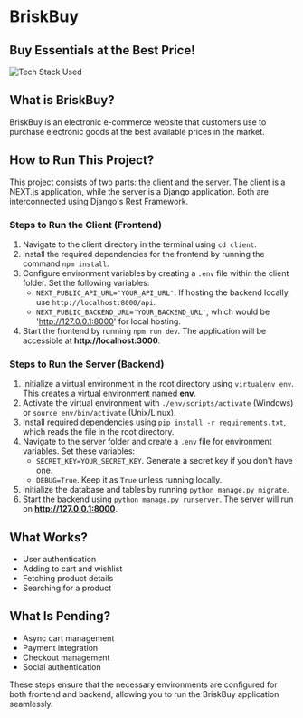 # BriskBuy

## Buy Essentials at the Best Price!

![Tech Stack Used](https://github-readme-tech-stack.vercel.app/api/cards?title=Tech+Stack+Used&lineCount=2&theme=gotham&width=600&line1=nextdotjs%2CNEXT.js%2Cffffff%3Bredux%2CRedux+Toolkit%2C764ABC%3Btypescript%2CTypeScript%2C3178C6%3Bchakraui%2CChakra+UI%2C319795%3B&line2=django%2CDjango%2C27b780%3Bpython%2CPython%2C3776AB%3Bswagger%2CSwagger+UI%2C85EA2D%3B)

## What is BriskBuy?
BriskBuy is an electronic e-commerce website that customers use to purchase electronic goods at the best available prices in the market.

## How to Run This Project?
This project consists of two parts: the client and the server. The client is a NEXT.js application, while the server is a Django application. Both are interconnected using Django's Rest Framework.

### Steps to Run the Client (Frontend)
1. Navigate to the client directory in the terminal using `cd client`.
2. Install the required dependencies for the frontend by running the command `npm install`.
3. Configure environment variables by creating a `.env` file within the client folder. Set the following variables:
    - `NEXT_PUBLIC_API_URL='YOUR_API_URL'`. If hosting the backend locally, use `http://localhost:8000/api`.
    - `NEXT_PUBLIC_BACKEND_URL='YOUR_BACKEND_URL'`, which would be 'http://127.0.0.1:8000' for local hosting.
4. Start the frontend by running `npm run dev`. The application will be accessible at **http://localhost:3000**.

### Steps to Run the Server (Backend)
1. Initialize a virtual environment in the root directory using `virtualenv env`. This creates a virtual environment named **env**.
2. Activate the virtual environment with `./env/scripts/activate` (Windows) or `source env/bin/activate` (Unix/Linux).
3. Install required dependencies using `pip install -r requirements.txt`, which reads the file in the root directory.
4. Navigate to the server folder and create a `.env` file for environment variables. Set these variables:
    - `SECRET_KEY=YOUR_SECRET_KEY`. Generate a secret key if you don't have one.
    - `DEBUG=True`. Keep it as `True` unless running locally.
5. Initialize the database and tables by running `python manage.py migrate`.
6. Start the backend using `python manage.py runserver`. The server will run on **http://127.0.0.1:8000**.

## What Works?
- User authentication
- Adding to cart and wishlist
- Fetching product details
- Searching for a product

## What Is Pending?
- Async cart management
- Payment integration
- Checkout management
- Social authentication

These steps ensure that the necessary environments are configured for both frontend and backend, allowing you to run the BriskBuy application seamlessly.
